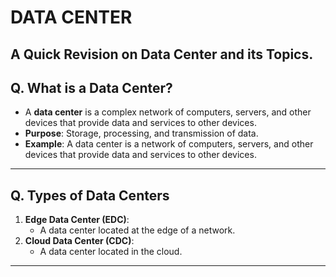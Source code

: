 # DATA CENTER

## A Quick Revision on **Data Center** and its Topics.

## **Q. What is a Data Center?**

-   A **data center** is a complex network of computers, servers, and other devices that provide data and services to other devices.
-   **Purpose**: Storage, processing, and transmission of data.
-   **Example**: A data center is a network of computers, servers, and other devices that provide data and services to other devices.

---

## **Q. Types of Data Centers**

1. **Edge Data Center (EDC)**:
    - A data center located at the edge of a network.
2. **Cloud Data Center (CDC)**:
    - A data center located in the cloud.

---
